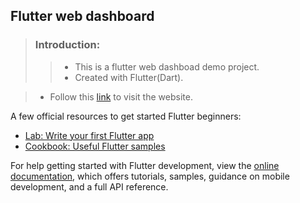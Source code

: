 ## Flutter web dashboard

> ### Introduction:
>> - This is a flutter web dashboad demo project. 
>> - Created with Flutter(Dart).



> - Follow this [link](https://webdashboard-65589.web.app/) to visit the website.


A few official resources to get started Flutter beginners:

- [Lab: Write your first Flutter app](https://docs.flutter.dev/get-started/codelab)
- [Cookbook: Useful Flutter samples](https://docs.flutter.dev/cookbook)

For help getting started with Flutter development, view the
[online documentation](https://docs.flutter.dev/), which offers tutorials,
samples, guidance on mobile development, and a full API reference.
